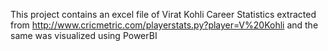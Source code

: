 This project contains an excel file of Virat Kohli Career Statistics extracted from http://www.cricmetric.com/playerstats.py?player=V%20Kohli and the same was visualized using PowerBI
